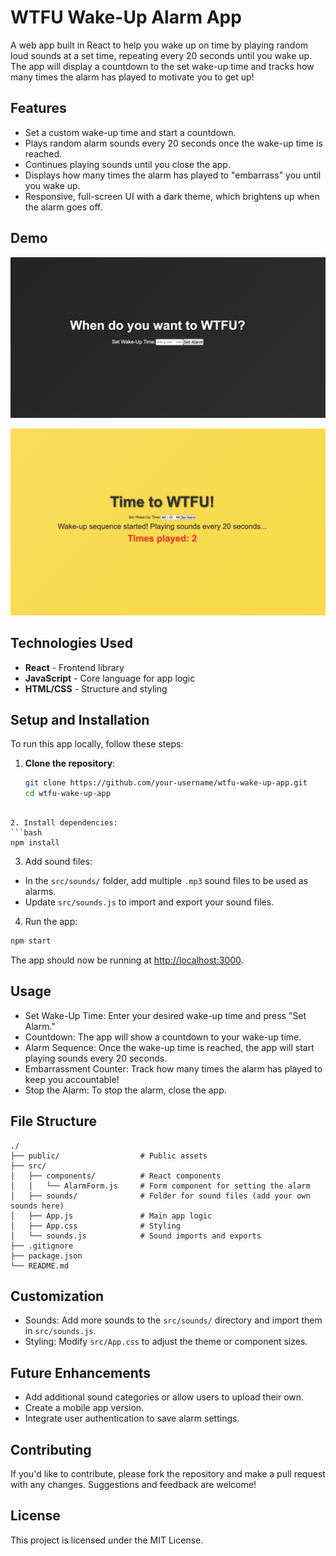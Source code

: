 # WTFU Wake-Up Alarm App

A web app built in React to help you wake up on time by playing random loud sounds at a set time, repeating every 20 seconds until you wake up. The app will display a countdown to the set wake-up time and tracks how many times the alarm has played to motivate you to get up!

## Features

- Set a custom wake-up time and start a countdown.
- Plays random alarm sounds every 20 seconds once the wake-up time is reached.
- Continues playing sounds until you close the app.
- Displays how many times the alarm has played to "embarrass" you until you wake up.
- Responsive, full-screen UI with a dark theme, which brightens up when the alarm goes off.

## Demo

![Wake Up 1](./docs/wakeup1.png)

![Wake Up 2](./docs/wakeup2.png)

## Technologies Used

- **React** - Frontend library
- **JavaScript** - Core language for app logic
- **HTML/CSS** - Structure and styling

## Setup and Installation

To run this app locally, follow these steps:

1. **Clone the repository**:

   ```bash
   git clone https://github.com/your-username/wtfu-wake-up-app.git
   cd wtfu-wake-up-app

```

2. Install dependencies:
```bash
npm install
```

3. Add sound files:

- In the `src/sounds/` folder, add multiple `.mp3` sound files to be used as alarms.
- Update `src/sounds.js` to import and export your sound files.

4. Run the app:

```bash
npm start
```

The app should now be running at <http://localhost:3000>.

## Usage

- Set Wake-Up Time: Enter your desired wake-up time and press "Set Alarm."
- Countdown: The app will show a countdown to your wake-up time.
- Alarm Sequence: Once the wake-up time is reached, the app will start playing sounds every 20 seconds.
- Embarrassment Counter: Track how many times the alarm has played to keep you accountable!
- Stop the Alarm: To stop the alarm, close the app.

## File Structure

```
./
├── public/                  # Public assets
├── src/
│   ├── components/          # React components
│   │   └── AlarmForm.js     # Form component for setting the alarm
│   ├── sounds/              # Folder for sound files (add your own sounds here)
│   ├── App.js               # Main app logic
│   ├── App.css              # Styling
│   └── sounds.js            # Sound imports and exports
├── .gitignore
├── package.json
└── README.md
```

## Customization

- Sounds: Add more sounds to the `src/sounds/` directory and import them in `src/sounds.js`.
- Styling: Modify `src/App.css` to adjust the theme or component sizes.

## Future Enhancements

- Add additional sound categories or allow users to upload their own.
- Create a mobile app version.
- Integrate user authentication to save alarm settings.

## Contributing

If you'd like to contribute, please fork the repository and make a pull request with any changes. Suggestions and feedback are welcome!

## License

This project is licensed under the MIT License.
